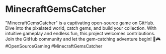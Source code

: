# MinecraftGemsCatcher
"MinecraftGemsCatcher" is a captivating open-source game on GitHub. Dive into the pixelated world, catch gems, and build your collection. With intuitive gameplay and endless fun, this project welcomes contributions. Join the GitHub community and let the gem-catching adventure begin! 💎🎮 #OpenSourceGaming #MinecraftGemsCatcher
